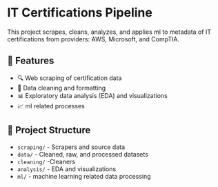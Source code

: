 # IT Certifications Pipeline

This project scrapes, cleans, analyzes, and applies ml to metadata of IT certifications from providers: AWS, Microsoft, and CompTIA.

## 📌 Features

- 🔍 Web scraping of certification data
- 🧹 Data cleaning and formatting
- 📊 Exploratory data analysis (EDA) and visualizations
- 📈 ml related processes

## 📁 Project Structure

- `scraping/` - Scrapers and source data
- `data/` - Cleaned, raw, and processed datasets
- `cleaning/` -Cleaners 
- `analysis/` - EDA and visualizations
- `ml/` - machine learning related data processing

